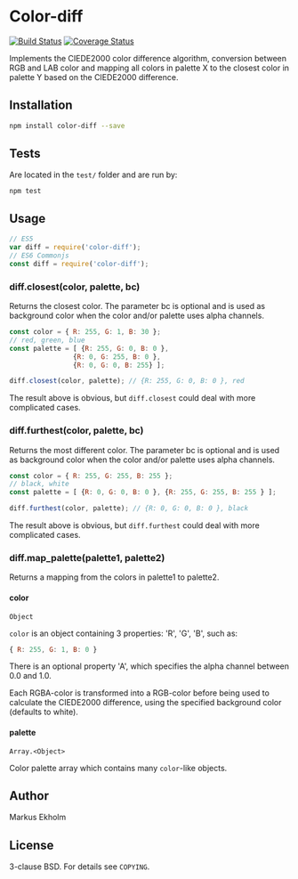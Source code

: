# Color-diff
[![Build Status](https://travis-ci.org/markusn/color-diff.png)](https://travis-ci.org/markusn/color-diff)
[![Coverage Status](https://coveralls.io/repos/markusn/color-diff/badge.png?branch=master)](https://coveralls.io/r/markusn/color-diff?branch=master)

Implements the CIEDE2000 color difference algorithm, conversion between RGB and
LAB color and mapping all colors in palette X to the closest color in palette Y
based on the CIEDE2000 difference.

## Installation

```bash
npm install color-diff --save
```

## Tests

Are located in the `test/` folder and are run by:

	npm test


## Usage

```js
// ES5
var diff = require('color-diff');
// ES6 Commonjs
const diff = require('color-diff');
```

### diff.closest(color, palette, bc)

Returns the closest color. The parameter bc is optional and is used as
background color when the color and/or palette uses alpha channels.

```js
const color = { R: 255, G: 1, B: 30 };
// red, green, blue
const palette = [ {R: 255, G: 0, B: 0 },
                {R: 0, G: 255, B: 0 },
                {R: 0, G: 0, B: 255} ];

diff.closest(color, palette); // {R: 255, G: 0, B: 0 }, red
```

The result above is obvious, but `diff.closest` could deal with more complicated
cases.

### diff.furthest(color, palette, bc)

Returns the most different color. The parameter bc is optional and is used as
background color when the color and/or palette uses alpha channels.

```js
const color = { R: 255, G: 255, B: 255 };
// black, white
const palette = [ {R: 0, G: 0, B: 0 }, {R: 255, G: 255, B: 255 } ];

diff.furthest(color, palette); // {R: 0, G: 0, B: 0 }, black
```

The result above is obvious, but `diff.furthest` could deal with more
complicated cases.


### diff.map_palette(palette1, palette2)

Returns a mapping from the colors in palette1 to palette2.


#### color
`Object`

`color` is an object containing 3 properties: 'R', 'G', 'B', such as:

```js
{ R: 255, G: 1, B: 0 }
```

There is an optional property 'A', which specifies the alpha channel between 0.0
and 1.0.

Each RGBA-color is transformed into a RGB-color before being used to calculate
the CIEDE2000 difference, using the specified background color
(defaults to white).

#### palette

`Array.<Object>`

Color palette array which contains many `color`-like objects.


## Author
Markus Ekholm

## License
3-clause BSD. For details see `COPYING`.
